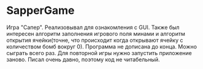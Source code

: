# SapperGame
Игра "Сапер". Реализовывал для ознакомления с GUI. 
Также был интересен алгоритм заполнения игрового поля минами и алгоритм открытия ячейки(точне, что происходит когда открывают ячейку с количеством бомб вокруг 0). 
Программа не дописана до конца. Можно сыграть всего раз. Для повторной игры нужно запустить приложение заново.
Писал очень давно, поэтому код не читабельный.
